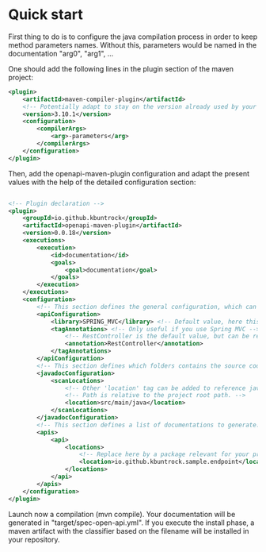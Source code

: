 # Quick start

First thing to do is to configure the java compilation process in order to keep method parameters names.
Without this, parameters would be named in the documentation "arg0", "arg1", ...

One should add the following lines in the plugin section of the maven project:

```xml
<plugin>
	<artifactId>maven-compiler-plugin</artifactId>
	<!-- Potentially adapt to stay on the version already used by your project -->
	<version>3.10.1</version>
	<configuration>
		<compilerArgs>
			<arg>-parameters</arg>
		</compilerArgs>
	</configuration>
</plugin>
```

Then, add the openapi-maven-plugin configuration and adapt the present values with the help of the detailed configuration section:

```xml

<!-- Plugin declaration -->
<plugin>
	<groupId>io.github.kbuntrock</groupId>
	<artifactId>openapi-maven-plugin</artifactId>
	<version>0.0.18</version>
	<executions>
		<execution>
			<id>documentation</id>
			<goals>
				<goal>documentation</goal>
			</goals>
		</execution>
	</executions>
	<configuration>
		<!-- This section defines the general configuration, which can be overriden for each generated document. -->
		<apiConfiguration>
			<library>SPRING_MVC</library> <!-- Default value, here this tag could be deleted. -->
			<tagAnnotations> <!-- Only useful if you use Spring MVC -->
				<!-- RestController is the default value, but can be replaced by RequestMapping -->
				<annotation>RestController</annotation>
			</tagAnnotations>
		</apiConfiguration>
		<!-- This section defines which folders contains the source code to be read to extract the javadoc. -->
		<javadocConfiguration>
			<scanLocations>
				<!-- Other 'location' tag can be added to reference javadoc in other modules. -->
				<!-- Path is relative to the project root path. -->
				<location>src/main/java</location>
			</scanLocations>
		</javadocConfiguration>
		<!-- This section defines a list of documentations to generate. In this exemple, only one is generated. -->
		<apis>
			<api>
				<locations>
					<!-- Replace here by a package relevant for your project. -->
					<location>io.github.kbuntrock.sample.endpoint</location>
				</locations>
			</api>
		</apis>
	</configuration>
</plugin>
```

Launch now a compilation (mvn compile). Your documentation will be generated in "target/spec-open-api.yml".
If you execute the install phase, a maven artifact with the classifier based on the filename will be installed in your repository.